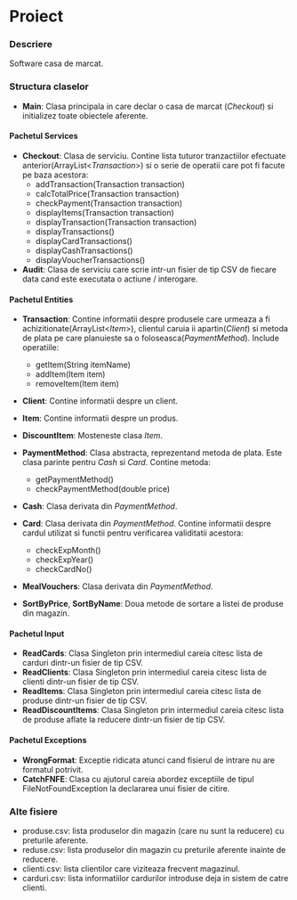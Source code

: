 # Proiect

### Descriere
Software casa de marcat.

### Structura claselor
- __Main__: Clasa principala in care declar o casa de marcat (_Checkout_) si initializez toate obiectele aferente.

#### Pachetul Services
- __Checkout__: Clasa de serviciu. Contine lista tuturor tranzactiilor efectuate anterior(ArrayList<_Transaction_>) si o serie de operatii care pot fi facute pe baza acestora:
    - addTransaction(Transaction transaction)
    - calcTotalPrice(Transaction transaction)
    - checkPayment(Transaction transaction)
    - displayItems(Transaction transaction)
    - displayTransaction(Transaction transaction)
    - displayTransactions()
    - displayCardTransactions()
    - displayCashTransactions()
    - displayVoucherTransactions()
- __Audit__: Clasa de serviciu care scrie intr-un fisier de tip CSV de fiecare data cand este executata o actiune / interogare.

#### Pachetul Entities
- __Transaction__: Contine informatii despre produsele care urmeaza a fi achizitionate(ArrayList<_Item_>), clientul caruia ii apartin(_Client_) si metoda de plata pe care planuieste sa o foloseasca(_PaymentMethod_). Include operatiile:
    - getItem(String itemName)
    - addItem(Item item)
    - removeItem(Item item)

- __Client__: Contine informatii despre un client.

- __Item__: Contine informatii despre un produs.

- __DiscountItem__: Mosteneste clasa _Item_.

- __PaymentMethod__: Clasa abstracta, reprezentand metoda de plata. Este clasa parinte pentru _Cash_ si _Card_. Contine metoda:
    - getPaymentMethod()
    - checkPaymentMethod(double price)

- __Cash__: Clasa derivata din _PaymentMethod_.

- __Card__: Clasa derivata din _PaymentMethod_. Contine informatii despre cardul utilizat si functii pentru verificarea validitatii acestora:
    - checkExpMonth()
    - checkExpYear()
    - checkCardNo()

- __MealVouchers__: Clasa derivata din _PaymentMethod_.

- __SortByPrice__, __SortByName__: Doua metode de sortare a listei de produse din magazin.

#### Pachetul Input
- __ReadCards__: Clasa Singleton prin intermediul careia citesc lista de carduri dintr-un fisier de tip CSV.
- __ReadClients__: Clasa Singleton prin intermediul careia citesc lista de clienti dintr-un fisier de tip CSV.
- __ReadItems__: Clasa Singleton prin intermediul careia citesc lista de produse dintr-un fisier de tip CSV.
- __ReadDiscountItems__: Clasa Singleton prin intermediul careia citesc lista de produse aflate la reducere dintr-un fisier de tip CSV.

#### Pachetul Exceptions
- __WrongFormat__: Exceptie ridicata atunci cand fisierul de intrare nu are formatul potrivit.
- __CatchFNFE__: Clasa cu ajutorul careia abordez exceptiile de tipul FileNotFoundException la declararea unui fisier de citire.

### Alte fisiere
- produse.csv: lista produselor din magazin (care nu sunt la reducere) cu preturile aferente.
- reduse.csv: lista produselor din magazin cu preturile aferente inainte de reducere.
- clienti.csv: lista clientilor care viziteaza frecvent magazinul.
- carduri.csv: lista informatiilor cardurilor introduse deja in sistem de catre clienti.
